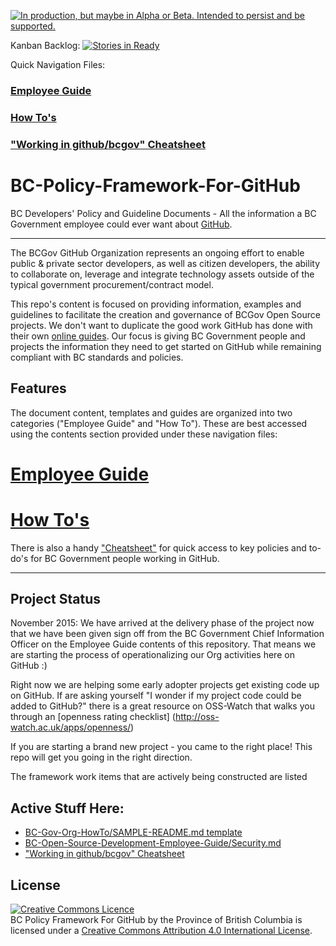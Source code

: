 <a rel="Delivery" href="https://github.com/BCDevExchange/docs/blob/master/discussion/projectstates.md"><img alt="In production, but maybe in Alpha or Beta. Intended to persist and be supported." style="border-width:0" src="https://assets.bcdevexchange.org/images/badges/delivery.svg" title="In production, but maybe in Alpha or Beta. Intended to persist and be supported." /></a>

Kanban Backlog: [![Stories in Ready](https://badge.waffle.io/bcgov/BC-Policy-Framework-For-GitHub.png?label=ready&title=Ready)](https://waffle.io/bcgov/BC-Policy-Framework-For-GitHub)

Quick Navigation Files:
### [Employee Guide](/BC-Open-Source-Development-Employee-Guide/README.md)
### [How To's](/BC-Gov-Org-HowTo/README.md)
### ["Working in github/bcgov" Cheatsheet](/BC-Gov-Org-HowTo/Cheatsheet.md)

# BC-Policy-Framework-For-GitHub
BC Developers' Policy and Guideline Documents - All the information a BC Government employee could ever want about [GitHub](https://github.com/bcgov).

***
The BCGov GitHub Organization represents an ongoing effort to enable public & private sector developers, as well as citizen developers, the ability to collaborate on, leverage and integrate technology assets outside of the typical government procurement/contract model.

This repo's content is focused on providing information, examples and guidelines to facilitate the creation and governance of BCGov Open Source projects. We don't want to duplicate the good work GitHub has done with their own [online guides](https://guides.github.com/). Our focus is giving BC Government people and projects the information they need to get started on GitHub while remaining compliant with BC standards and policies.

## Features

The document content, templates and guides are organized into two categories ("Employee Guide" and "How To"). These are best accessed using the contents section provided under these navigation files:

# [Employee Guide](/BC-Open-Source-Development-Employee-Guide/README.md)
# [How To's](/BC-Gov-Org-HowTo/README.md)

There is also a handy ["Cheatsheet"](/BC-Gov-Org-HowTo/Cheatsheet.md) for quick access to key policies and to-do's for BC Government people working in GitHub.

----------


## Project Status
November 2015: We have arrived at the delivery phase of the project now that we have been given sign off from the BC Government Chief Information Officer on the Employee Guide contents of this repository. That means we are starting the process of operationalizing our Org activities here on GitHub :)

Right now we are helping some early adopter projects get existing code up on GitHub. If are asking yourself "I wonder if my project code could be added to GitHub?" there is a great resource on OSS-Watch that walks you through an [openness rating checklist] (http://oss-watch.ac.uk/apps/openness/)

If you are starting a brand new project - you came to the right place! This repo will get you going in the right direction.

The framework work items that are actively being constructed are listed
## Active Stuff Here:
* [BC-Gov-Org-HowTo/SAMPLE-README.md template](BC-Gov-Org-HowTo/SAMPLE-README.md)
* [BC-Open-Source-Development-Employee-Guide/Security.md](BC-Open-Source-Development-Employee-Guide/Security.md)
* ["Working in github/bcgov" Cheatsheet](/BC-Gov-Org-HowTo/Cheatsheet.md)
## License

<a rel="license" href="http://creativecommons.org/licenses/by/4.0/"><img alt="Creative Commons Licence" style="border-width:0" src="https://i.creativecommons.org/l/by/4.0/80x15.png" /></a><br /><span xmlns:dct="http://purl.org/dc/terms/" property="dct:title">BC Policy Framework For GitHub by the Province of British Columbia</span> is licensed under a <a rel="license" href="http://creativecommons.org/licenses/by/4.0/">Creative Commons Attribution 4.0 International License</a>.

